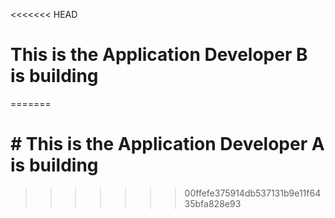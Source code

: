 <<<<<<< HEAD
# This is the Application Developer B is building
=======
# \# This is the Application Developer A is building
>>>>>>> 00ffefe375914db537131b9e11f6435bfa828e93

